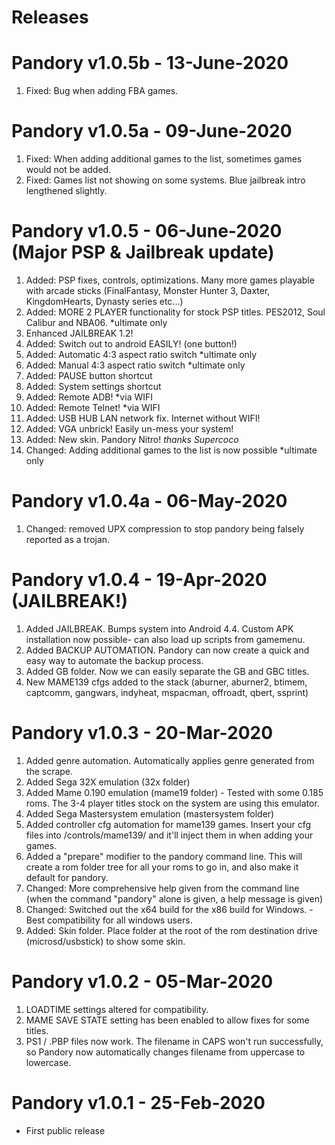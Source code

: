 # Releases

# Pandory v1.0.5b - 13-June-2020
1. Fixed: Bug when adding FBA games.

# Pandory v1.0.5a - 09-June-2020
1. Fixed: When adding additional games to the list, sometimes games would not be added.
2. Fixed: Games list not showing on some systems.  Blue jailbreak intro lengthened slightly.

# Pandory v1.0.5 - 06-June-2020 (Major PSP & Jailbreak update)
1. Added: PSP fixes, controls, optimizations.  Many more games playable with arcade sticks (FinalFantasy, Monster Hunter 3, Daxter, KingdomHearts, Dynasty series etc...)
2. Added: MORE 2 PLAYER functionality for stock PSP titles.  PES2012, Soul Calibur and NBA06. *ultimate only
3. Enhanced JAILBREAK 1.2!
4. Added: Switch out to android EASILY! (one button!)
5. Added: Automatic 4:3 aspect ratio switch *ultimate only
6. Added: Manual 4:3 aspect ratio switch *ultimate only
7. Added: PAUSE button shortcut
8. Added: System settings shortcut
9. Added: Remote ADB! *via WIFI
10. Added: Remote Telnet!  *via WIFI
11. Added: USB HUB LAN network fix.  Internet without WIFI!
12. Added: VGA unbrick!  Easily un-mess your system!
13. Added: New skin.  Pandory Nitro!  *thanks Supercoco*
14. Changed: Adding additional games to the list is now possible *ultimate only

# Pandory v1.0.4a - 06-May-2020
1. Changed: removed UPX compression to stop pandory being falsely reported as a trojan.

# Pandory v1.0.4 - 19-Apr-2020 (JAILBREAK!)
1. Added JAILBREAK.  Bumps system into Android 4.4.  Custom APK installation now possible- can also load up scripts from gamemenu.
2. Added BACKUP AUTOMATION.  Pandory can now create a quick and easy way to automate the backup process.
3. Added GB folder. Now we can easily separate the GB and GBC titles.
4. New MAME139 cfgs added to the stack (aburner, aburner2, btimem, captcomm, gangwars, indyheat, mspacman, offroadt, qbert, ssprint)

# Pandory v1.0.3 - 20-Mar-2020
1. Added genre automation.  Automatically applies genre generated from the scrape.
2. Added Sega 32X emulation (32x folder)
3. Added Mame 0.190 emulation (mame19 folder) - Tested with some 0.185 roms.  The 3-4 player titles stock on the system are using this emulator.
4. Added Sega Mastersystem emulation (mastersystem folder)
5. Added controller cfg automation for mame139 games.  Insert your cfg files into /controls/mame139/ and it'll inject them in when adding your games.
6. Added a "prepare" modifier to the pandory command line.  This will create a rom folder tree for all your roms to go in, and also make it default for pandory.
7. Changed: More comprehensive help given from the command line (when the command "pandory" alone is given, a help message is given)
8. Changed: Switched out the x64 build for the x86 build for Windows. - Best compatibility for all windows users.
9. Added: Skin folder.  Place folder at the root of the rom destination drive (microsd/usbstick) to show some skin.

# Pandory v1.0.2 - 05-Mar-2020
1. LOADTIME settings altered for compatibility.
2. MAME SAVE STATE setting has been enabled to allow fixes for some titles.
3. PS1 / .PBP files now work.  The filename in CAPS won't run successfully, so Pandory now automatically changes filename from uppercase to lowercase.

# Pandory v1.0.1 - 25-Feb-2020
- First public release
